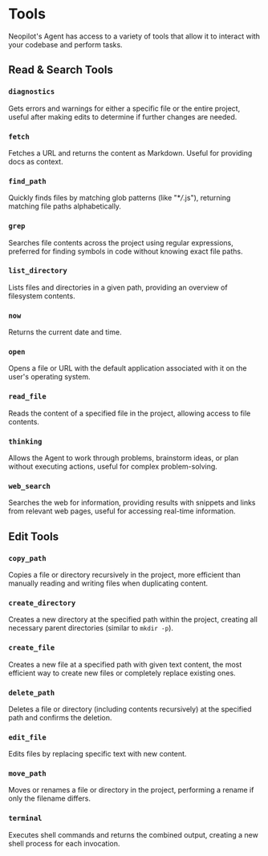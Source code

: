 # Tools

Neopilot's Agent has access to a variety of tools that allow it to interact with your codebase and perform tasks.

## Read & Search Tools

### `diagnostics`

Gets errors and warnings for either a specific file or the entire project, useful after making edits to determine if further changes are needed.

### `fetch`

Fetches a URL and returns the content as Markdown. Useful for providing docs as context.

### `find_path`

Quickly finds files by matching glob patterns (like "\*_/_.js"), returning matching file paths alphabetically.

### `grep`

Searches file contents across the project using regular expressions, preferred for finding symbols in code without knowing exact file paths.

### `list_directory`

Lists files and directories in a given path, providing an overview of filesystem contents.

### `now`

Returns the current date and time.

### `open`

Opens a file or URL with the default application associated with it on the user's operating system.

### `read_file`

Reads the content of a specified file in the project, allowing access to file contents.

### `thinking`

Allows the Agent to work through problems, brainstorm ideas, or plan without executing actions, useful for complex problem-solving.

### `web_search`

Searches the web for information, providing results with snippets and links from relevant web pages, useful for accessing real-time information.

## Edit Tools

### `copy_path`

Copies a file or directory recursively in the project, more efficient than manually reading and writing files when duplicating content.

### `create_directory`

Creates a new directory at the specified path within the project, creating all necessary parent directories (similar to `mkdir -p`).

### `create_file`

Creates a new file at a specified path with given text content, the most efficient way to create new files or completely replace existing ones.

### `delete_path`

Deletes a file or directory (including contents recursively) at the specified path and confirms the deletion.

### `edit_file`

Edits files by replacing specific text with new content.

### `move_path`

Moves or renames a file or directory in the project, performing a rename if only the filename differs.

### `terminal`

Executes shell commands and returns the combined output, creating a new shell process for each invocation.

